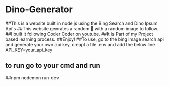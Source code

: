 # Dino-Generator
##This is a website built in node js using the Bing Search and Dino Ipsum Api's
##This website genrates a random 🦕  with a random image to follow.
##I built it following Coder Coder on youtube.
##It is Part of my Project based learning process.
##Enjoy!
##To use, go to the bing image search api and generate your own api key, creapt a file .env and add the below line
API_KEY=your_api_key
## to run go to your cmd and run
##npm nodemon run-dev
